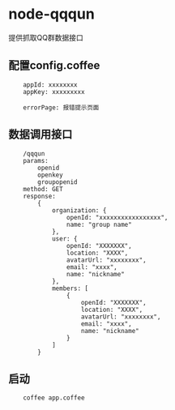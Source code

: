 node-qqqun
==========

提供抓取QQ群数据接口

## 配置config.coffee

```
	appId: xxxxxxxx
	appKey: xxxxxxxxx

	errorPage: 报错提示页面
```

## 数据调用接口
```
	/qqqun
	params: 
		openid
		openkey
		groupopenid
	method: GET
	response:
		{
			organization: {
				openId: "xxxxxxxxxxxxxxxxx",
				name: "group name"
			},
			user: {
				openId: "XXXXXXX",
				location: "XXXX",
				avatarUrl: "xxxxxxxx",
				email: "xxxx",
				name: "nickname"
			},
			members: [
				{
					openId: "XXXXXXX",
					location: "XXXX",
					avatarUrl: "xxxxxxxx",
					email: "xxxx",
					name: "nickname"
				}
			]
		}
```

## 启动
```
	coffee app.coffee
```
